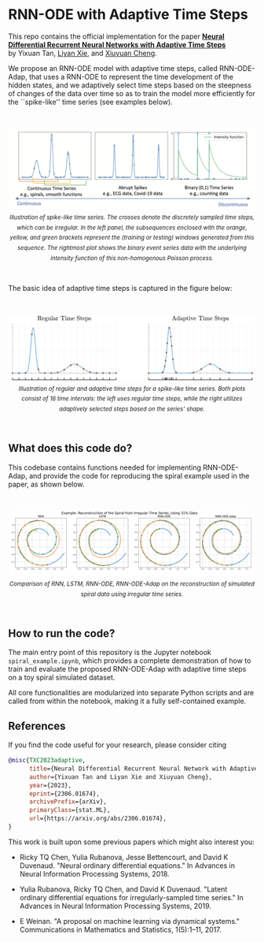 # RNN-ODE with Adaptive Time Steps

This repo contains the official implementation for the paper **[Neural Differential Recurrent Neural Networks with Adaptive Time Steps](https://arxiv.org/abs/2306.01674)** \
by Yixuan Tan, [Liyan Xie](https://liyanxie.github.io/), and [Xiuyuan Cheng](https://sites.math.duke.edu/~xiuyuanc/).


We propose an RNN-ODE model with adaptive time steps, called RNN-ODE-Adap, that uses a RNN-ODE to represent the time development of the hidden states, and we adaptively select time steps based on the steepness of changes of the data over time so as to train the model more efficiently for the ``spike-like'' time series (see examples below). 

<br>

<p align="center">
  <img src="assets/spikes.png" width="800"/>
  <br>
  <em><sub>Illustration of spike-like time series. The crosses denote the discretely sampled time steps, which can be irregular. In the left panel, the subsequences enclosed with the orange, yellow, and green brackets represent the (training or testing) windows generated from this sequence. The rightmost plot shows the binary event series data with the underlying intensity function of this non-homogenous Poisson process.</em>
</p>

<br>
  



The basic idea of adaptive time steps is captured in the figure below:

<br>

<p align="center">
  <img src="assets/compare_adap_regular.png" width="800"/>
  <br>
  <em><sub>Illustration of regular and adaptive time steps for a spike-like time series. Both plots consist of 16 time intervals: the left uses regular time steps, while the right utilizes adaptively selected steps based on the series' shape. </em>
</p>

<br>

## What does this code do?

This codebase contains functions needed for implementing RNN-ODE-Adap, and provide the code for reproducing the spiral example used in the paper, as shown below.

<br>

<p align="center">
  <img src="assets/spiral_reconstruction_irregular.png" width="800"/>
  <br>
  <em><sub>Comparison of RNN, LSTM, RNN-ODE, RNN-ODE-Adap on the reconstruction of simulated spiral data using irregular time series. </em>
</p>

<br>

## How to run the code?

The main entry point of this repository is the Jupyter notebook `spiral_example.ipynb`, which provides a complete demonstration of how to train and evaluate the proposed RNN-ODE-Adap with adaptive time steps on a toy spiral simulated dataset. 

All core functionalities are modularized into separate Python scripts and are called from within the notebook, making it a fully self-contained example.


## References

If you find the code useful for your research, please consider citing

```bibtex
@misc{TXC2023adaptive,
      title={Neural Differential Recurrent Neural Network with Adaptive Time Steps}, 
      author={Yixuan Tan and Liyan Xie and Xiuyuan Cheng},
      year={2023},
      eprint={2306.01674},
      archivePrefix={arXiv},
      primaryClass={stat.ML},
      url={https://arxiv.org/abs/2306.01674}, 
}
```

This work is built upon some previous papers which might also interest you:

- Ricky TQ Chen, Yulia Rubanova, Jesse Bettencourt, and David K Duvenaud. "Neural ordinary differential equations." In Advances in Neural Information Processing Systems, 2018.

- Yulia Rubanova, Ricky TQ Chen, and David K Duvenaud. "Latent ordinary differential equations for irregularly-sampled time series." In Advances in Neural Information Processing
Systems, 2019.

- E Weinan. "A proposal on machine learning via dynamical systems." Communications in Mathematics and Statistics, 1(5):1–11, 2017.

